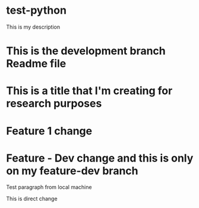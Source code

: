 # test-python
This is my description

# This is the development branch Readme file

# This is a title that I'm creating for research purposes

# Feature 1 change

# Feature - Dev change and this is only on my feature-dev branch

Test paragraph from local machine

This is direct change
